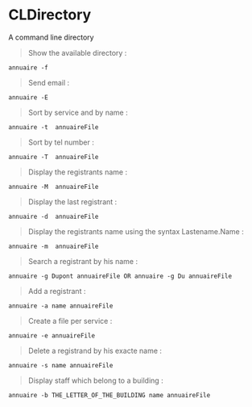 # CLDirectory
A command line directory

>Show the available directory :
```Console
annuaire -f    
```
> Send email :
```Console
annuaire -E
```

> Sort by service and by name :
```Console
annuaire -t  annuaireFile
```
> Sort by tel number :
```Console
annuaire -T  annuaireFile 
```
> Display the registrants name :
```Console
annuaire -M  annuaireFile 
```
> Display the last registrant :
```Console
annuaire -d  annuaireFile
```
> Display the registrants name using the syntax Lastename.Name :
```Console
annuaire -m  annuaireFile
``` 
> Search a registrant by his name :
```Console
annuaire -g Dupont annuaireFile OR annuaire -g Du annuaireFile 
``` 
> Add a registrant :
```Console
annuaire -a name annuaireFile
```
> Create a file per service :
```Console
annuaire -e annuaireFile
```
> Delete a registrand by his exacte name :
```Console
annuaire -s name annuaireFile 
```
> Display staff which belong to a building :
```Console
annuaire -b THE_LETTER_OF_THE_BUILDING name annuaireFile 
```
